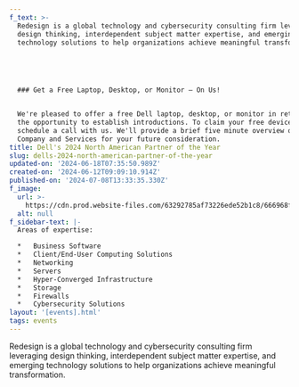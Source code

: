 ```yaml
---
f_text: >-
  Redesign is a global technology and cybersecurity consulting firm leveraging
  design thinking, interdependent subject matter expertise, and emerging
  technology solutions to help organizations achieve meaningful transformation.


  ‍


  ### Get a Free Laptop, Desktop, or Monitor – On Us!


  We're pleased to offer a free Dell laptop, desktop, or monitor in return for
  the opportunity to establish introductions. To claim your free device, simply
  schedule a call with us. We'll provide a brief five minute overview of our
  Company and Services for your future consideration.
title: Dell's 2024 North American Partner of the Year
slug: dells-2024-north-american-partner-of-the-year
updated-on: '2024-06-18T07:35:50.989Z'
created-on: '2024-06-12T09:09:10.914Z'
published-on: '2024-07-08T13:33:35.330Z'
f_image:
  url: >-
    https://cdn.prod.website-files.com/63292785af73226ede52b1c8/666968f325c3e48049efc159_dell-on-us.png
  alt: null
f_sidebar-text: |-
  Areas of expertise:

  *   Business Software
  *   Client/End-User Computing Solutions
  *   Networking
  *   Servers
  *   Hyper-Converged Infrastructure
  *   Storage
  *   Firewalls
  *   Cybersecurity Solutions
layout: '[events].html'
tags: events
---
```


Redesign is a global technology and cybersecurity consulting firm leveraging design thinking, interdependent subject matter expertise, and emerging technology solutions to help organizations achieve meaningful transformation.
